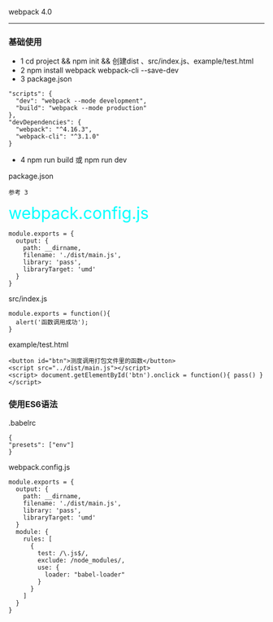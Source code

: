 webpack 4.0 

----------
### 基础使用
- 1 cd project  &&  npm init  &&  创建dist 、src/index.js、example/test.html
- 2 npm install webpack webpack-cli --save-dev
- 3 package.json
```
"scripts": {
  "dev": "webpack --mode development",
  "build": "webpack --mode production"
},
"devDependencies": {
  "webpack": "^4.16.3",
  "webpack-cli": "^3.1.0"
}
```
- 4 npm run build 或 npm run dev

package.json
```
参考 3
```
<font color=#00ffff size=6>webpack.config.js</font>
```
module.exports = {
  output: {
    path: __dirname,
    filename: './dist/main.js',
    library: 'pass',
    libraryTarget: 'umd'
  }
}
```
  src/index.js
```
module.exports = function(){
  alert('函数调用成功');
}
```
  example/test.html
```
<button id="btn">测度调用打包文件里的函数</button>
<script src="../dist/main.js"></script>
<script> document.getElementById('btn').onclick = function(){ pass() } </script>
```

### 使用ES6语法
  .babelrc
```
{
"presets": ["env"]
}
```
  webpack.config.js
```
module.exports = {
  output: {
    path: __dirname,
    filename: './dist/main.js',
    library: 'pass',
    libraryTarget: 'umd'
  }
  module: {
    rules: [
      {
        test: /\.js$/,
        exclude: /node_modules/,
        use: {
          loader: "babel-loader"
        }
      }
    ]
  }
}
```
